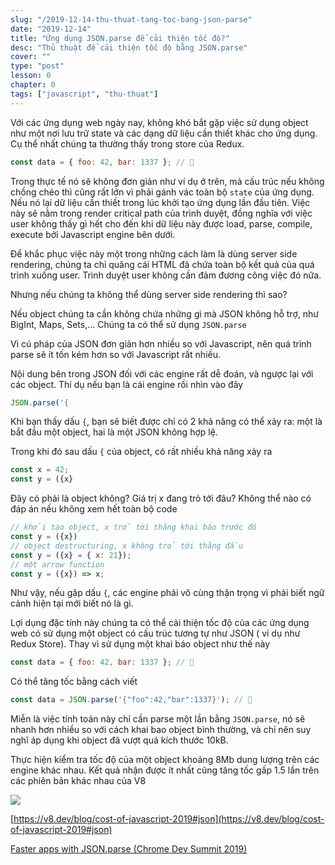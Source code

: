 ```yaml
---
slug: "/2019-12-14-thu-thuat-tang-toc-bang-json-parse"
date: "2019-12-14"
title: "Ứng dụng JSON.parse để cải thiện tốc độ?"
desc: "Thủ thuật để cải thiện tốc độ bằng JSON.parse"
cover: ""
type: "post"
lesson: 0
chapter: 0
tags: ["javascript", "thu-thuat"]
---
```


Với các ứng dụng web ngày nay, không khó bắt gặp việc sử dụng object như một nơi lưu trữ state và các dạng dữ liệu cần thiết khác cho ứng dụng. Cụ thể nhất chúng ta thường thấy trong store của Redux.

```js
const data = { foo: 42, bar: 1337 }; // 🐌
```

Trong thực tế nó sẽ không đơn giản như ví dụ ở trên, mà cấu trúc nếu không chồng chéo thì cũng rất lớn vì phải gánh vác toàn bộ `state` của ứng dụng. Nếu nó lại dữ liệu cần thiết trong lúc khởi tạo ứng dụng lần đầu tiên. Việc này sẽ nằm trong render critical path của trình duyệt, đồng nghĩa với việc user không thấy gì hết cho đến khi dữ liệu này được load, parse, compile, execute bởi Javascript engine bên dưới.

Để khắc phục việc này một trong những cách làm là dùng server side rendering, chúng ta chỉ quăng cái HTML đã chứa toàn bộ kết quả của quá trình xuống user. Trình duyệt user không cần đảm đương công việc đó nữa.

Nhưng nếu chúng ta không thể dùng server side rendering thì sao?

Nếu object chúng ta cần không chứa những gì mà JSON không hỗ trợ, như BigInt, Maps, Sets,... Chúng ta có thể sử dụng `JSON.parse`

Vì cú pháp của JSON đơn giản hơn nhiều so với Javascript, nên quá trình parse sẽ ít tốn kém hơn so với Javascript rất nhiều.

Nội dung bên trong JSON đối với các engine rất dễ đoán, và ngược lại với các object. Thí dụ nếu bạn là cái engine rồi nhìn vào đây

```js
JSON.parse('{
```

Khi bạn thấy dấu `{`, bạn sẽ biết được chỉ có 2 khả năng có thể xảy ra: một là bắt đầu một object, hai là một JSON không hợp lệ.

Trong khi đó sau dấu `{`  của object, có rất nhiều khả năng xảy ra

```js
const x = 42;
const y = ({x}
```

Đây có phải là object không? Giá trị x đang trỏ tới đâu? Không thể nào có đáp án nếu không xem hết toàn bộ code

```js
// khởi tạo object, x trở tới thằng khai báo trước đó
const y = ({x})
// object destructuring, x không trỏ tới thằng đầu
const y = ({x} = { x: 21});
// một arrow function
const y = ({x}) => x;
```

Như vậy, nếu gặp dấu `{`, các engine phải vô cùng thận trọng vì phải biết ngữ cảnh hiện tại mới biết nó là gì. 

Lợi dụng đặc tính này chúng ta có thể cải thiện tốc độ của các ứng dụng web có sử dụng một object có cấu trúc tương tự như JSON ( ví dụ như Redux Store). Thay vì sử dụng một khai báo object như thế này

```js
const data = { foo: 42, bar: 1337 }; // 🐌
```

Có thể tăng tốc bằng cách viết

```js
const data = JSON.parse('{"foo":42,"bar":1337}'); // 🚀
```

Miễn là việc tính toán này chỉ cần parse một lần bằng `JSON.parse`, nó sẽ nhanh hơn nhiều so với cách khai bao object bình thường, và chỉ nên suy nghĩ áp dụng khi object đã vượt quá kích thước 10kB. 

Thực hiện kiểm tra tốc độ của một object khoảng 8Mb dung lượng trên các engine khác nhau. Kết quả nhận được ít nhất cũng tăng tốc gấp 1.5 lần trên các phiên bản khác nhau của V8

![](https://v8.dev/_img/cost-of-javascript-2019/json.svg)


[https://v8.dev/blog/cost-of-javascript-2019#json](https://v8.dev/blog/cost-of-javascript-2019#json)

[Faster apps with JSON.parse (Chrome Dev Summit 2019)](https://www.youtube.com/watch?v=ff4fgQxPaO0)

